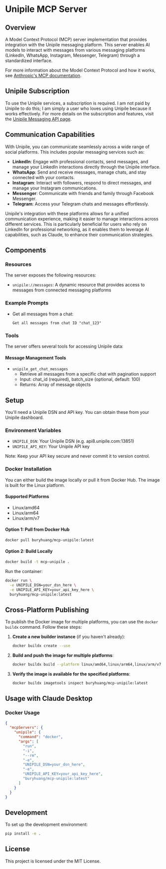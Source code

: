 # Unipile MCP Server

## Overview

A Model Context Protocol (MCP) server implementation that provides integration with the Unipile messaging platform. This server enables AI models to interact with messages from various messaging platforms (LinkedIn, WhatsApp, Instagram, Messenger, Telegram) through a standardized interface.

For more information about the Model Context Protocol and how it works, see [Anthropic's MCP documentation](https://www.anthropic.com/news/model-context-protocol).

## Unipile Subscription

To use the Unipile services, a subscription is required. I am not paid by Unipile to do this; I am simply a user who loves using Unipile because it works effectively. For more details on the subscription and features, visit the [Unipile Messaging API page](https://www.unipile.com/communication-api/messaging-api/).

## Communication Capabilities

With Unipile, you can communicate seamlessly across a wide range of social platforms. This includes popular messaging services such as:

- **LinkedIn**: Engage with professional contacts, send messages, and manage your LinkedIn interactions directly through the Unipile interface.
- **WhatsApp**: Send and receive messages, manage chats, and stay connected with your contacts.
- **Instagram**: Interact with followers, respond to direct messages, and manage your Instagram communications.
- **Messenger**: Communicate with friends and family through Facebook Messenger.
- **Telegram**: Access your Telegram chats and messages effortlessly.

Unipile's integration with these platforms allows for a unified communication experience, making it easier to manage interactions across different services. This is particularly beneficial for users who rely on LinkedIn for professional networking, as it enables them to leverage AI capabilities, such as Claude, to enhance their communication strategies.

## Components

### Resources

The server exposes the following resources:

* `unipile://messages`: A dynamic resource that provides access to messages from connected messaging platforms

### Example Prompts

- Get all messages from a chat:
    ```
    Get all messages from chat ID "chat_123"
    ```

### Tools

The server offers several tools for accessing Unipile data:

#### Message Management Tools
* `unipile_get_chat_messages`
  * Retrieve all messages from a specific chat with pagination support
  * Input: chat_id (required), batch_size (optional, default: 100)
  * Returns: Array of message objects

## Setup

You'll need a Unipile DSN and API key. You can obtain these from your Unipile dashboard.

### Environment Variables
- `UNIPILE_DSN`: Your Unipile DSN (e.g. api8.unipile.com:13851)
- `UNIPILE_API_KEY`: Your Unipile API key

Note: Keep your API key secure and never commit it to version control.

### Docker Installation

You can either build the image locally or pull it from Docker Hub. The image is built for the Linux platform.

#### Supported Platforms
- Linux/amd64
- Linux/arm64
- Linux/arm/v7

#### Option 1: Pull from Docker Hub
```bash
docker pull buryhuang/mcp-unipile:latest
```

#### Option 2: Build Locally
```bash
docker build -t mcp-unipile .
```

Run the container:
```bash
docker run \
  -e UNIPILE_DSN=your_dsn_here \
  -e UNIPILE_API_KEY=your_api_key_here \
  buryhuang/mcp-unipile:latest
```

## Cross-Platform Publishing

To publish the Docker image for multiple platforms, you can use the `docker buildx` command. Follow these steps:

1. **Create a new builder instance** (if you haven't already):
   ```bash
   docker buildx create --use
   ```

2. **Build and push the image for multiple platforms**:
   ```bash
   docker buildx build --platform linux/amd64,linux/arm64,linux/arm/v7 -t buryhuang/mcp-unipile:latest --push .
   ```

3. **Verify the image is available for the specified platforms**:
   ```bash
   docker buildx imagetools inspect buryhuang/mcp-unipile:latest
   ```

## Usage with Claude Desktop

### Docker Usage
```json
{
  "mcpServers": {
    "unipile": {
      "command": "docker",
      "args": [
        "run",
        "-i",
        "--rm",
        "-e",
        "UNIPILE_DSN=your_dsn_here",
        "-e",
        "UNIPILE_API_KEY=your_api_key_here",
        "buryhuang/mcp-unipile:latest"
      ]
    }
  }
}
```

## Development

To set up the development environment:

```bash
pip install -e .
```

## License

This project is licensed under the MIT License. 
